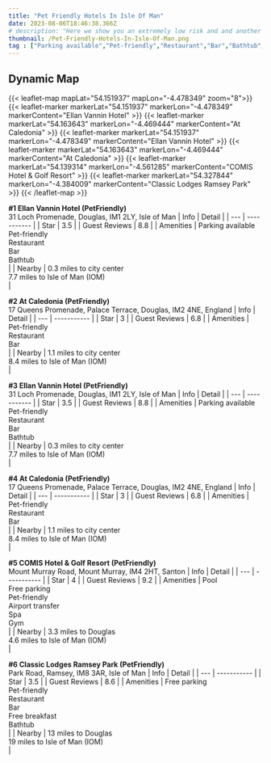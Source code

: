 ```yaml
---
title: "Pet Friendly Hotels In Isle Of Man"
date: 2023-08-06T18:46:38.366Z
# description: "Here we show you an extremely low risk and and another medium risk approach to earn passive income "
thumbnail: /Pet-Friendly-Hotels-In-Isle-Of-Man.png
tag : ["Parking available","Pet-friendly","Restaurant","Bar","Bathtub","Pool","Free parking","Airport transfer","Spa","Gym","Free breakfast"]
---
```


## Dynamic Map
{{< leaflet-map  mapLat="54.151937" mapLon="-4.478349" zoom="8">}}
    {{< leaflet-marker markerLat="54.151937" markerLon="-4.478349" markerContent="Ellan Vannin Hotel" >}}
    {{< leaflet-marker markerLat="54.163643" markerLon="-4.469444" markerContent="At Caledonia" >}}
    {{< leaflet-marker markerLat="54.151937" markerLon="-4.478349" markerContent="Ellan Vannin Hotel" >}}
    {{< leaflet-marker markerLat="54.163643" markerLon="-4.469444" markerContent="At Caledonia" >}}
    {{< leaflet-marker markerLat="54.139314" markerLon="-4.561285" markerContent="COMIS Hotel & Golf Resort" >}}
    {{< leaflet-marker markerLat="54.327844" markerLon="-4.384009" markerContent="Classic Lodges Ramsey Park" >}}
{{< /leaflet-map >}}


**#1 Ellan Vannin Hotel (PetFriendly)**<br>31 Loch Promenade, Douglas, IM1 2LY, Isle of Man
| Info | Detail |
| --- | ----------- |
| Star | 3.5 |
| Guest Reviews | 8.8 |
| Amenities | Parking available<br>Pet-friendly<br>Restaurant<br>Bar<br>Bathtub<br> |
| Nearby | 0.3 miles to city center<br>7.7 miles to Isle of Man (IOM)<br> |

**#2 At Caledonia (PetFriendly)**<br>17 Queens Promenade, Palace Terrace, Douglas, IM2 4NE, England
| Info | Detail |
| --- | ----------- |
| Star | 3 |
| Guest Reviews | 6.8 |
| Amenities | Pet-friendly<br>Restaurant<br>Bar<br> |
| Nearby | 1.1 miles to city center<br>8.4 miles to Isle of Man (IOM)<br> |

**#3 Ellan Vannin Hotel (PetFriendly)**<br>31 Loch Promenade, Douglas, IM1 2LY, Isle of Man
| Info | Detail |
| --- | ----------- |
| Star | 3.5 |
| Guest Reviews | 8.8 |
| Amenities | Parking available<br>Pet-friendly<br>Restaurant<br>Bar<br>Bathtub<br> |
| Nearby | 0.3 miles to city center<br>7.7 miles to Isle of Man (IOM)<br> |

**#4 At Caledonia (PetFriendly)**<br>17 Queens Promenade, Palace Terrace, Douglas, IM2 4NE, England
| Info | Detail |
| --- | ----------- |
| Star | 3 |
| Guest Reviews | 6.8 |
| Amenities | Pet-friendly<br>Restaurant<br>Bar<br> |
| Nearby | 1.1 miles to city center<br>8.4 miles to Isle of Man (IOM)<br> |

**#5 COMIS Hotel & Golf Resort (PetFriendly)**<br>Mount Murray Road, Mount Murray, IM4 2HT, Santon
| Info | Detail |
| --- | ----------- |
| Star | 4 |
| Guest Reviews | 9.2 |
| Amenities | Pool<br>Free parking<br>Pet-friendly<br>Airport transfer<br>Spa<br>Gym<br> |
| Nearby | 3.3 miles to Douglas<br>4.6 miles to Isle of Man (IOM)<br> |

**#6 Classic Lodges Ramsey Park (PetFriendly)**<br>Park Road, Ramsey, IM8 3AR, Isle of Man
| Info | Detail |
| --- | ----------- |
| Star | 3.5 |
| Guest Reviews | 8.6 |
| Amenities | Free parking<br>Pet-friendly<br>Restaurant<br>Bar<br>Free breakfast<br>Bathtub<br> |
| Nearby | 13 miles to Douglas<br>19 miles to Isle of Man (IOM)<br> |

